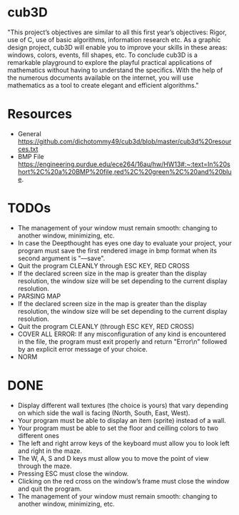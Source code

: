 # cub3D
"This project’s objectives are similar to all this first year’s objectives: Rigor, use of C, use of basic algorithms, information research etc. As a graphic design project, cub3D will enable you to improve your skills in these areas: windows, colors, events, fill shapes, etc. To conclude cub3D is a remarkable playground to explore the playful practical applications of mathematics without having to understand the specifics. With the help of the numerous documents available on the internet, you will use mathematics as a tool to create elegant and efficient algorithms."

# Resources
- General
    https://github.com/dichotommy49/cub3d/blob/master/cub3d%20resources.txt
- BMP File
    https://engineering.purdue.edu/ece264/16au/hw/HW13#:~:text=In%20short%2C%20a%20BMP%20file,red%2C%20green%2C%20and%20blue.


# TODOs
- The management of your window must remain smooth: changing to another window, minimizing, etc.
- In case the Deepthought has eyes one day to evaluate your project, your program must save the first rendered image in bmp format when its second argument is "––save".
- Quit the program CLEANLY through ESC KEY, RED CROSS
- If the declared screen size in the map is greater than the display resolution, the window size will be set depending to the current display resolution.
- PARSING MAP
- If the declared screen size in the map is greater than the display resolution, the window size will be set depending to the current display resolution.
- Quit the program CLEANLY (through ESC KEY, RED CROSS)
- COVER ALL ERROR: If any misconfiguration of any kind is encountered in the file, the program must exit properly and return "Error\n" followed by an explicit error message of your choice.
- NORM

# DONE
- Display different wall textures (the choice is yours) that vary depending on which side the wall is facing (North, South, East, West).
- Your program must be able to display an item (sprite) instead of a wall.
- Your program must be able to set the floor and ceilling colors to two different ones
- The left and right arrow keys of the keyboard must allow you to look left and right in the maze.
- The W, A, S and D keys must allow you to move the point of view through the maze.
- Pressing ESC must close the window.
- Clicking on the red cross on the window’s frame must close the window and quit the program.
- The management of your window must remain smooth: changing to another window, minimizing, etc.